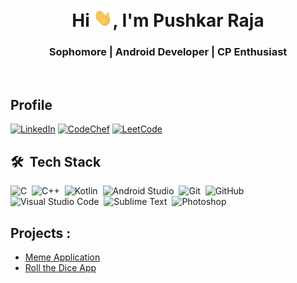 <h1 align="center">Hi <img src="https://raw.githubusercontent.com/ABSphreak/ABSphreak/master/gifs/Hi.gif" width="30px">, I'm Pushkar Raja</h1>
<h3 align="center">Sophomore | Android Developer | CP Enthusiast</h3>
</br>

## Profile

<a href="https://www.linkedin.com/in/pushkarraja" target="_blank"><img src="https://img.shields.io/badge/LinkedIn-%230077B5.svg?&style=flat-square&logo=linkedin&logoColor=white" alt="LinkedIn"></a>
<a href="https://www.codechef.com/users/dakuchidiya" target="_blank"><img src="https://img.shields.io/badge/-Codechef-FFA500?style=flat&logo=codechef&logoColor=white" alt="CodeChef"></a>
<a href="https://leetcode.com/dakuchidiya" target="_blank"><img src="https://img.shields.io/badge/-LeetCode-FFFFFF?style=flat&logo=leetcode" alt="LeetCode"></a>


## 🛠 &nbsp;Tech Stack

![C](https://img.shields.io/badge/-C-05122A?style=flat&logo=C&logoColor=A8B9CC)&nbsp;
![C++](https://img.shields.io/badge/-C++-05122A?style=flat&logo=C%2B%2B&logoColor=00599C)&nbsp;
![Kotlin](https://img.shields.io/badge/-Kotlin-05122A?style=flat&logo=kotlin)&nbsp;
![Android Studio](https://img.shields.io/badge/-Android%20Studio-05122A?style=flat&logo=Android)&nbsp;
![Git](https://img.shields.io/badge/-Git-05122A?style=flat&logo=git)&nbsp;
![GitHub](https://img.shields.io/badge/-GitHub-05122A?style=flat&logo=github)&nbsp;
![Visual Studio Code](https://img.shields.io/badge/-Visual%20Studio%20Code-05122A?style=flat&logo=visual-studio-code&logoColor=007ACC)&nbsp;
![Sublime Text](https://img.shields.io/badge/-Sublime%20Text-05122A?style=flat&logo=Sublime-Text)&nbsp;
![Photoshop](https://img.shields.io/badge/-Photoshop-05122A?style=flat&logo=adobe-photoshop)&nbsp;


## Projects :
- [Meme Application](https://github.com/pushkarraja/Dank-Memes-App)
- [Roll the Dice App](https://github.com/pushkarraja/Roll-the-Dice-App)

